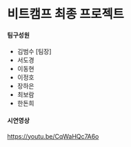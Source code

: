 # 비트캠프 최종 프로젝트

#### 팀구성원<br>
- 김범수 [팀장] 
- 서도경
- 이동현 
- 이정호
- 장하은
- 최보람
- 한돈희

#### 시연영상
https://youtu.be/CqWaHQc7A6o